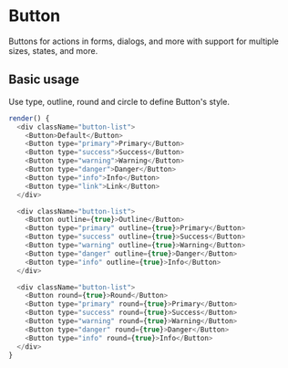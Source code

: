 # Button

Buttons for actions in forms, dialogs, and more with support for multiple sizes, states, and more.

## Basic usage

Use type, outline, round and circle to define Button's style.

```js
render() {
  <div className="button-list">
    <Button>Default</Button>
    <Button type="primary">Primary</Button>
    <Button type="success">Success</Button>
    <Button type="warning">Warning</Button>
    <Button type="danger">Danger</Button>
    <Button type="info">Info</Button>
    <Button type="link">Link</Button>
  </div>

  <div className="button-list">
    <Button outline={true}>Outline</Button>
    <Button type="primary" outline={true}>Primary</Button>
    <Button type="success" outline={true}>Success</Button>
    <Button type="warning" outline={true}>Warning</Button>
    <Button type="danger" outline={true}>Danger</Button>
    <Button type="info" outline={true}>Info</Button>
  </div>

  <div className="button-list">
    <Button round={true}>Round</Button>
    <Button type="primary" round={true}>Primary</Button>
    <Button type="success" round={true}>Success</Button>
    <Button type="warning" round={true}>Warning</Button>
    <Button type="danger" round={true}>Danger</Button>
    <Button type="info" round={true}>Info</Button>
  </div>
}
```